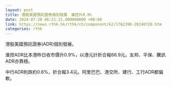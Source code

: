 ```yaml
---
layout: post
title: 港股美國預託證券個別發展　滙控升0.9%
date: 2024-07-20 06:21:21.000000000 +08:00
link: https://news.rthk.hk/rthk/ch/component/k2/1762390-20240720.htm
categories: rthk
---
```


港股美國預託證券(ADR)個別發展。

滙控ADR比本港昨日收市價升0.9%，以港元計折合報66.9元。友邦、平保、騰訊ADR亦靠穩。

中行ADR則跌約0.6%，折合報3.4元。阿里巴巴、港交所、建行、工行ADR都偏軟。
